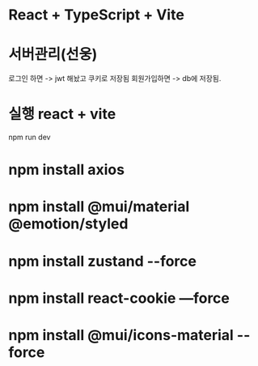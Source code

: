 # React + TypeScript + Vite

# 서버관리(선웅)

로그인 하면 -> jwt 해놨고 쿠키로 저장됨
회원가입하면 -> db에 저장됨.

# 실행 react + vite
npm run dev

# npm install axios
# npm install @mui/material @emotion/styled

# npm install zustand --force

# npm install react-cookie —force

# npm install @mui/icons-material --force
